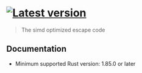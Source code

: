 # [![Latest version](https://img.shields.io/crates/v/v_escape_codegen.svg)](https://crates.io/crates/v_escape_codegen)

> The simd optimized escape code

## Documentation

- Minimum supported Rust version: 1.85.0 or later
